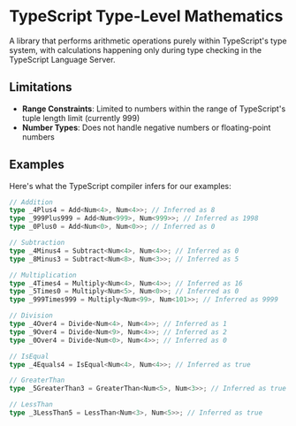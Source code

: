 # TypeScript Type-Level Mathematics

A library that performs arithmetic operations purely within TypeScript's type system, with calculations happening only during type checking in the TypeScript Language Server.

## Limitations

- **Range Constraints**: Limited to numbers within the range of TypeScript's tuple length limit (currently 999)
- **Number Types**: Does not handle negative numbers or floating-point numbers

## Examples

Here's what the TypeScript compiler infers for our examples:

```typescript
// Addition
type _4Plus4 = Add<Num<4>, Num<4>>; // Inferred as 8
type _999Plus999 = Add<Num<999>, Num<999>>; // Inferred as 1998
type _0Plus0 = Add<Num<0>, Num<0>>; // Inferred as 0

// Subtraction
type _4Minus4 = Subtract<Num<4>, Num<4>>; // Inferred as 0
type _8Minus3 = Subtract<Num<8>, Num<3>>; // Inferred as 5

// Multiplication
type _4Times4 = Multiply<Num<4>, Num<4>>; // Inferred as 16
type _5Times0 = Multiply<Num<5>, Num<0>>; // Inferred as 0
type _999Times999 = Multiply<Num<99>, Num<101>>; // Inferred as 9999

// Division
type _4Over4 = Divide<Num<4>, Num<4>>; // Inferred as 1
type _9Over4 = Divide<Num<9>, Num<4>>; // Inferred as 2
type _0Over4 = Divide<Num<0>, Num<4>>; // Inferred as 0

// IsEqual
type _4Equals4 = IsEqual<Num<4>, Num<4>>; // Inferred as true

// GreaterThan
type _5GreaterThan3 = GreaterThan<Num<5>, Num<3>>; // Inferred as true

// LessThan
type _3LessThan5 = LessThan<Num<3>, Num<5>>; // Inferred as true
```
